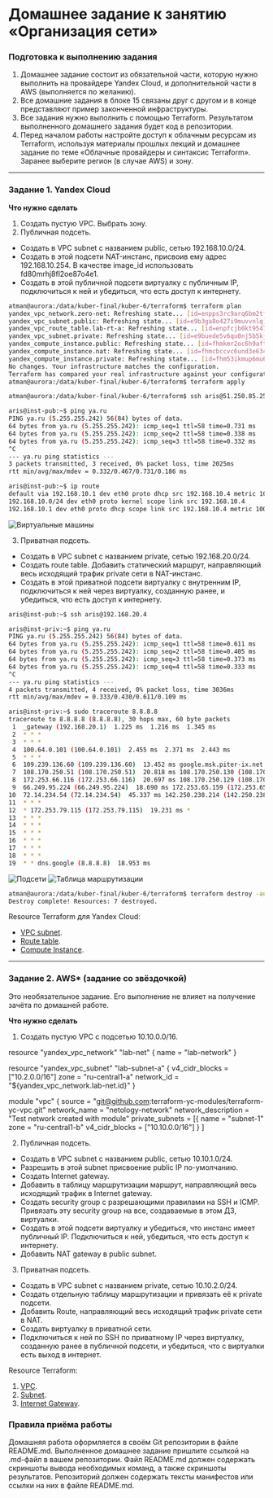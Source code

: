 # Домашнее задание к занятию «Организация сети»

### Подготовка к выполнению задания

1. Домашнее задание состоит из обязательной части, которую нужно выполнить на провайдере Yandex Cloud, и дополнительной части в AWS (выполняется по желанию).
2. Все домашние задания в блоке 15 связаны друг с другом и в конце представляют пример законченной инфраструктуры.
3. Все задания нужно выполнить с помощью Terraform. Результатом выполненного домашнего задания будет код в репозитории.
4. Перед началом работы настройте доступ к облачным ресурсам из Terraform, используя материалы прошлых лекций и домашнее задание по теме «Облачные провайдеры и синтаксис Terraform». Заранее выберите регион (в случае AWS) и зону.

---
### Задание 1. Yandex Cloud

**Что нужно сделать**

1. Создать пустую VPC. Выбрать зону.
2. Публичная подсеть.

 - Создать в VPC subnet с названием public, сетью 192.168.10.0/24.
 - Создать в этой подсети NAT-инстанс, присвоив ему адрес 192.168.10.254. В качестве image_id использовать fd80mrhj8fl2oe87o4e1.
 - Создать в этой публичной подсети виртуалку с публичным IP, подключиться к ней и убедиться, что есть доступ к интернету.
```bash
atman@aurora:/data/kuber-final/kuber-6/terraform$ terraform plan
yandex_vpc_network.zero-net: Refreshing state... [id=enpps3rc9arq6bm2tfvt]
yandex_vpc_subnet.public: Refreshing state... [id=e9b3ga8o427i9muvvnlq]
yandex_vpc_route_table.lab-rt-a: Refreshing state... [id=enpfcjb0kt9547a7r177]
yandex_vpc_subnet.private: Refreshing state... [id=e9buede5v6qu0nj5b5kj]
yandex_compute_instance.public: Refreshing state... [id=fhmkmr2oc6h9aftslri7]
yandex_compute_instance.nat: Refreshing state... [id=fhmcbccvc6und3e63408]
yandex_compute_instance.private: Refreshing state... [id=fhm53ikmup6mu6tie1ct]
No changes. Your infrastructure matches the configuration.
Terraform has compared your real infrastructure against your configuration and found no differences, so no changes are needed.
atman@aurora:/data/kuber-final/kuber-6/terraform$ terraform apply

atman@aurora:/data/kuber-final/kuber-6/terraform$ ssh aris@51.250.85.254

aris@inst-pub:~$ ping ya.ru
PING ya.ru (5.255.255.242) 56(84) bytes of data.
64 bytes from ya.ru (5.255.255.242): icmp_seq=1 ttl=58 time=0.731 ms
64 bytes from ya.ru (5.255.255.242): icmp_seq=2 ttl=58 time=0.338 ms
64 bytes from ya.ru (5.255.255.242): icmp_seq=3 ttl=58 time=0.332 ms
^C
--- ya.ru ping statistics ---
3 packets transmitted, 3 received, 0% packet loss, time 2025ms
rtt min/avg/max/mdev = 0.332/0.467/0.731/0.186 ms

aris@inst-pub:~$ ip route
default via 192.168.10.1 dev eth0 proto dhcp src 192.168.10.4 metric 100
192.168.10.0/24 dev eth0 proto kernel scope link src 192.168.10.4
192.168.10.1 dev eth0 proto dhcp scope link src 192.168.10.4 metric 100
```
![Виртуальные машины](/pictures/vm.png)

3. Приватная подсеть.
 - Создать в VPC subnet с названием private, сетью 192.168.20.0/24.
 - Создать route table. Добавить статический маршрут, направляющий весь исходящий трафик private сети в NAT-инстанс.
 - Создать в этой приватной подсети виртуалку с внутренним IP, подключиться к ней через виртуалку, созданную ранее, и убедиться, что есть доступ к интернету.

```bash
aris@inst-pub:~$ ssh aris@192.168.20.4

aris@inst-priv:~$ ping ya.ru
PING ya.ru (5.255.255.242) 56(84) bytes of data.
64 bytes from ya.ru (5.255.255.242): icmp_seq=1 ttl=58 time=0.611 ms
64 bytes from ya.ru (5.255.255.242): icmp_seq=2 ttl=58 time=0.405 ms
64 bytes from ya.ru (5.255.255.242): icmp_seq=3 ttl=58 time=0.373 ms
64 bytes from ya.ru (5.255.255.242): icmp_seq=4 ttl=58 time=0.333 ms
^C
--- ya.ru ping statistics ---
4 packets transmitted, 4 received, 0% packet loss, time 3036ms
rtt min/avg/max/mdev = 0.333/0.430/0.611/0.109 ms

aris@inst-priv:~$ sudo traceroute 8.8.8.8
traceroute to 8.8.8.8 (8.8.8.8), 30 hops max, 60 byte packets
 1  _gateway (192.168.20.1)  1.225 ms  1.216 ms  1.345 ms
 2  * * *
 3  * * *
 4  100.64.0.101 (100.64.0.101)  2.455 ms  2.371 ms  2.443 ms
 5  * * *
 6  109.239.136.60 (109.239.136.60)  13.452 ms google.msk.piter-ix.net (185.0.12.11)  5.008 ms 185.232.60.148 (185.232.60.148)  19.552 ms
 7  108.170.250.51 (108.170.250.51)  20.818 ms 108.170.250.130 (108.170.250.130)  5.365 ms 108.170.250.51 (108.170.250.51)  20.696 ms
 8  172.253.66.116 (172.253.66.116)  20.697 ms 108.170.250.129 (108.170.250.129)  5.091 ms 216.239.46.254 (216.239.46.254)  4.559 ms
 9  66.249.95.224 (66.249.95.224)  18.690 ms 172.253.65.159 (172.253.65.159)  16.602 ms 142.251.238.68 (142.251.238.68)  19.531 ms
10  72.14.234.54 (72.14.234.54)  45.337 ms 142.250.238.214 (142.250.238.214)  23.358 ms 216.239.49.115 (216.239.49.115)  23.405 ms
11  * * *
12  * 172.253.79.115 (172.253.79.115)  19.231 ms *
13  * * *
14  * * *
15  * * *
16  * * *
17  * * *
18  * * *
19  * * dns.google (8.8.8.8)  18.953 ms
```
![Подсети](/pictures/sky-net.png)
![Таблица маршрутизации](/pictures/route.png)
```bash
atman@aurora:/data/kuber-final/kuber-6/terraform$ terraform destroy -auto-approve
Destroy complete! Resources: 7 destroyed.
```


Resource Terraform для Yandex Cloud:

- [VPC subnet](https://registry.terraform.io/providers/yandex-cloud/yandex/latest/docs/resources/vpc_subnet).
- [Route table](https://registry.terraform.io/providers/yandex-cloud/yandex/latest/docs/resources/vpc_route_table).
- [Compute Instance](https://registry.terraform.io/providers/yandex-cloud/yandex/latest/docs/resources/compute_instance).

---
### Задание 2. AWS* (задание со звёздочкой)

Это необязательное задание. Его выполнение не влияет на получение зачёта по домашней работе.

**Что нужно сделать**

1. Создать пустую VPC с подсетью 10.10.0.0/16.

resource "yandex_vpc_network" "lab-net" {
  name = "lab-network"
}

resource "yandex_vpc_subnet" "lab-subnet-a" {
  v4_cidr_blocks = ["10.2.0.0/16"]
  zone           = "ru-central1-a"
  network_id     = "${yandex_vpc_network.lab-net.id}"
}

module "vpc" {
  source              = "git@github.com:terraform-yc-modules/terraform-yc-vpc.git"
  network_name        = "netology-network"
  network_description = "Test network created with module"
  private_subnets = [{
    name           = "subnet-1"
    zone           = "ru-central1-b"
    v4_cidr_blocks = ["10.10.0.0/16"]
  }
  ]

2. Публичная подсеть.

 - Создать в VPC subnet с названием public, сетью 10.10.1.0/24.
 - Разрешить в этой subnet присвоение public IP по-умолчанию.
 - Создать Internet gateway.
 - Добавить в таблицу маршрутизации маршрут, направляющий весь исходящий трафик в Internet gateway.
 - Создать security group с разрешающими правилами на SSH и ICMP. Привязать эту security group на все, создаваемые в этом ДЗ, виртуалки.
 - Создать в этой подсети виртуалку и убедиться, что инстанс имеет публичный IP. Подключиться к ней, убедиться, что есть доступ к интернету.
 - Добавить NAT gateway в public subnet.
3. Приватная подсеть.
 - Создать в VPC subnet с названием private, сетью 10.10.2.0/24.
 - Создать отдельную таблицу маршрутизации и привязать её к private подсети.
 - Добавить Route, направляющий весь исходящий трафик private сети в NAT.
 - Создать виртуалку в приватной сети.
 - Подключиться к ней по SSH по приватному IP через виртуалку, созданную ранее в публичной подсети, и убедиться, что с виртуалки есть выход в интернет.

Resource Terraform:

1. [VPC](https://registry.terraform.io/providers/hashicorp/aws/latest/docs/resources/vpc).
1. [Subnet](https://registry.terraform.io/providers/hashicorp/aws/latest/docs/resources/subnet).
1. [Internet Gateway](https://registry.terraform.io/providers/hashicorp/aws/latest/docs/resources/internet_gateway).

### Правила приёма работы

Домашняя работа оформляется в своём Git репозитории в файле README.md. Выполненное домашнее задание пришлите ссылкой на .md-файл в вашем репозитории.
Файл README.md должен содержать скриншоты вывода необходимых команд, а также скриншоты результатов.
Репозиторий должен содержать тексты манифестов или ссылки на них в файле README.md.
